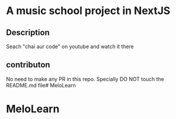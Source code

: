 # A music school project in NextJS

## Description
Seach "chai aur code" on youtube and watch it there

## contributon
No need to make any PR in this repo. Specially DO NOT touch the README.md file# MeloLearn
# MeloLearn
